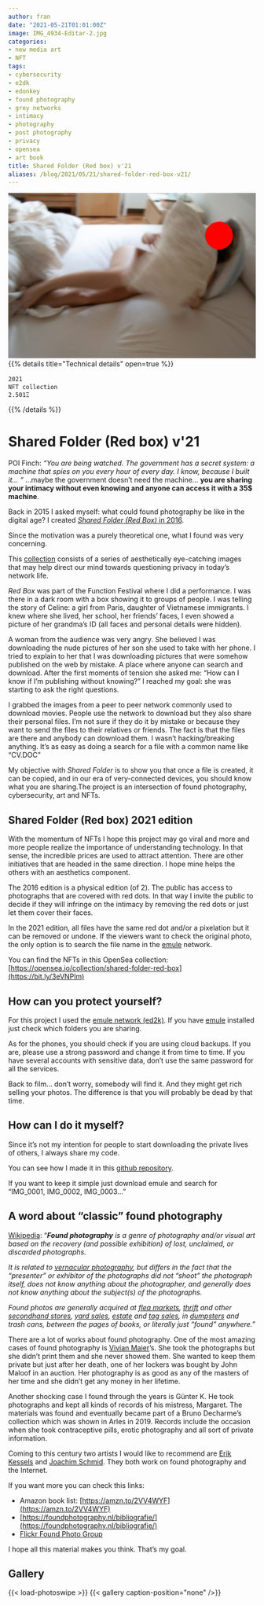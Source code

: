 ```yaml
---
author: fran
date: "2021-05-21T01:01:00Z"
image: IMG_4934-Editar-2.jpg
categories:
- new media art
- NFT
tags:
- cybersecurity
- e2dk
- edonkey
- found photography
- grey networks
- intimacy
- photography
- post photography
- privacy
- opensea
- art book
title: Shared Folder (Red box) v'21
aliases: /blog/2021/05/21/shared-folder-red-box-v21/
---
```

![](IMG_4934-Editar-2.jpg) 
{{% details title="Technical details" open=true %}}
````
2021
NFT collection
2.501Ξ
````
{{% /details %}}

# Shared Folder (Red box) v'21

POI Finch: _“You are being watched. The government has a secret system: a machine that spies on you every hour of every day. I know, because I built it… “_ …maybe the government doesn’t need the machine… **you are sharing your intimacy without even knowing and anyone can access it with a 35$ machine**.

Back in 2015 I asked myself: what could found photography be like in the digital age? I created [_Shared Folder (Red Box)_ in 2016](https://fransimo.info/blog/2016/05/07/shared-folder-red-box/).

Since the motivation was a purely theoretical one, what I found was very concerning.

This [collection](https://bit.ly/3eVNPlm) consists of a series of aesthetically eye-catching images that may help direct our mind towards questioning privacy in today’s network life.

_Red Box_ was part of the Function Festival where I did a performance. I was there in a dark room with a box showing it to groups of people. I was telling the story of Celine: a girl from Paris, daughter of Vietnamese immigrants. I knew where she lived, her school, her friends’ faces, I even showed a picture of her grandma’s ID (all faces and personal details were hidden).

A woman from the audience was very angry. She believed I was downloading the nude pictures of her son she used to take with her phone. I tried to explain to her that I was downloading pictures that were somehow published on the web by mistake. A place where anyone can search and download. After the first moments of tension she asked me: “How can I know if I’m publishing without knowing?” I reached my goal: she was starting to ask the right questions.

I grabbed the images from a peer to peer network commonly used to download movies. People use the network to download but they also share their personal files. I’m not sure if they do it by mistake or because they want to send the files to their relatives or friends. The fact is that the files are there and anybody can download them. I wasn’t hacking/breaking anything. It’s as easy as doing a search for a file with a common name like “CV.DOC”

My objective with _Shared Folder_ is to show you that once a file is created, it can be copied, and in our era of very-connected devices, you should know what you are sharing.The project is an intersection of found photography, cybersecurity, art and NFTs.

## Shared Folder (Red box) 2021 edition

With the momentum of NFTs I hope this project may go viral and more and more people realize the importance of understanding technology. In that sense, the incredible prices are used to attract attention. There are other initiatives that are headed in the same direction. I hope mine helps the others with an aesthetics component.

The 2016 edition is a physical edition (of 2). The public has access to photographs that are covered with red dots. In that way I invite the public to decide if they will infringe on the intimacy by removing the red dots or just let them cover their faces.

In the 2021 edition, all files have the same red dot and/or a pixelation but it can be removed or undone. If the viewers want to check the original photo, the only option is to search the file name in the [emule](https://www.emule-project.net/home/perl/general.cgi?l=1) network.

You can find the NFTs in this OpenSea collection: [https://opensea.io/collection/shared-folder-red-box](https://bit.ly/3eVNPlm)


## How can you protect yourself?

For this project I used the [emule network (ed2k)](https://en.wikipedia.org/wiki/EDonkey_network). If you have [emule](https://www.emule-project.net/home/perl/general.cgi?l=1) installed just check which folders you are sharing.

As for the phones, you should check if you are using cloud backups. If you are, please use a strong password and change it from time to time. If you have several accounts with sensitive data, don’t use the same password for all the services.

Back to film… don’t worry, somebody will find it. And they might get rich selling your photos. The difference is that you will probably be dead by that time.

## How can I do it myself?

Since it’s not my intention for people to start downloading the private lives of others, I always share my code.

You can see how I made it in this [github repository](https://github.com/fransimo/shared_folder).

If you want to keep it simple just download emule and search for “IMG\_0001, IMG\_0002, IMG\_0003…”

## A word about “classic” found photography

[Wikipedia](https://en.wikipedia.org/wiki/Found_photography): “**_Found photography_** _is a genre of photography and/or visual art based on the recovery (and possible exhibition) of lost, unclaimed, or discarded photographs._

_It is related to_ [_vernacular photography_](https://en.wikipedia.org/wiki/Vernacular_photography)_, but differs in the fact that the “presenter” or exhibitor of the photographs did not “shoot” the photograph itself, does not know anything about the photographer, and generally does not know anything about the subject(s) of the photographs._

_Found photos are generally acquired at_ [_flea markets_](https://en.wikipedia.org/wiki/Flea_market)_,_ [_thrift_](https://en.wikipedia.org/wiki/Charity_shop) _and other_ [_secondhand stores_](https://en.wikipedia.org/wiki/Second-hand_shop)_,_ [_yard sales_](https://en.wikipedia.org/wiki/Garage_sale)_,_ [_estate_](https://en.wikipedia.org/wiki/Estate_sale) _and_ [_tag sales_](https://en.wikipedia.org/wiki/Tag_sale)_, in_ [_dumpsters_](https://en.wikipedia.org/wiki/Dumpster) _and trash cans, between the pages of books, or literally just “found” anywhere._”

There are a lot of works about found photography. One of the most amazing cases of found photography is [Vivian Maier](http://www.vivianmaier.com/)’s. She took the photographs but she didn’t print them and she never showed them. She wanted to keep them private but just after her death, one of her lockers was bought by John Maloof in an auction. Her photography is as good as any of the masters of her time and she didn’t get any money in her lifetime. 

Another shocking case I found through the years is Günter K. He took photographs and kept all kinds of records of his mistress, Margaret. The materials was found and eventually became part of a Bruno Decharme’s collection which was shown in Arles in 2019. Records include the occasion when she took contraceptive pills, erotic photography and all sort of private information.

Coming to this century two artists I would like to recommend are [Erik Kessels](https://www.erikkessels.com/) and [Joachim Schmid](https://www.lumpenfotografie.de/). They both work on found photography and the Internet. 

If you want more you can check this links:

-   Amazon book list: [https://amzn.to/2VV4WYF](https://amzn.to/2VV4WYF)
-   [https://foundphotography.nl/bibliografie/](https://foundphotography.nl/bibliografie/)
-   [Flickr Found Photo Group](https://www.flickr.com/groups/1459463@N25/)

I hope all this material makes you think. That’s my goal.

## Gallery
{{< load-photoswipe >}}
{{< gallery caption-position="none" />}}